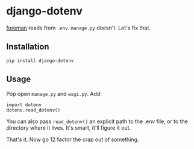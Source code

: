 # django-dotenv

[foreman](https://github.com/ddollar/foreman) reads from `.env`. `manage.py`
doesn't. Let's fix that.

## Installation

```
pip install django-dotenv
```

## Usage

Pop open `manage.py` and `wsgi.py`. Add:

```
import dotenv
dotenv.read_dotenv()
```

You can also pass `read_dotenv()` an explicit path to the .env file, or to the directory where it lives. It's smart, it'll figure it out.

That's it. Now go 12 factor the crap out of something.
